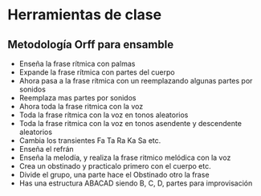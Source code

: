 # Herramientas de clase

## Metodología Orff para ensamble

- Enseña la frase rítmica con palmas
- Expande la frase rítmica con partes del cuerpo
- Ahora pasa a la frase rítmica con un reemplazando algunas partes por sonidos
- Reemplaza mas partes por sonidos
- Ahora toda la frase ritmica con la voz
- Toda la frase rítmica con la voz en tonos aleatorios
- Toda la frase ritmica con la voz en tonos asendente y descendente aleatorios
- Cambia los transientes Fa Ta Ra Ka Sa etc.
- Enseña el refrán
- Enseña la melodía, y realiza la frase ritmico melódica con la voz 
- Crea un obstinado y practicalo primero con el cuerpo etc.
- Divide el grupo, una parte hace el Obstinado otro la frase
- Has una estructura ABACAD  siendo B, C, D, partes para improvisación

